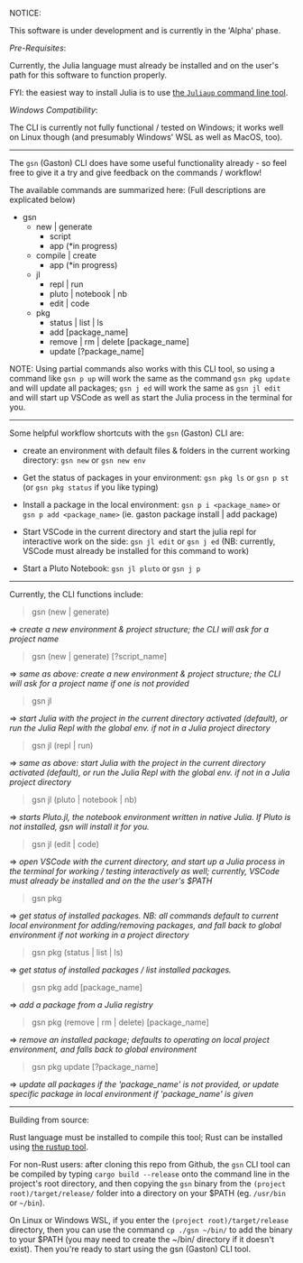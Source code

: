 NOTICE:

This software is under development and is currently in the 'Alpha' phase.

_Pre-Requisites_:

Currently, the Julia language must already be installed and on the user's path for this software to function properly.

FYI: the easiest way to install Julia is to use [the `Juliaup` command line tool](https://github.com/JuliaLang/juliaup).


_Windows Compatibility_:

The CLI is currently not fully functional / tested on Windows; it works well on Linux though (and presumably Windows' WSL as well as MacOS, too).

---

The `gsn` (Gaston) CLI does have some useful functionality already - so feel free to give it a try and give feedback on the commands / workflow!

The available commands are summarized here:
(Full descriptions are explicated below)

- gsn
  - new | generate
    - script
    - app (*in progress)
    <!-- - package (*yet to be implemented) -->
  - compile | create
    - app (*in progress)
    <!-- - sysimage -->
  - jl
    - repl | run
    - pluto | notebook | nb
    - edit | code
  - pkg
    - status | list | ls
    - add [package_name]
    - remove | rm | delete [package_name]
    - update [?package_name]

NOTE: Using partial commands also works with this CLI tool, so using a command like `gsn p up` will work the same as the command `gsn pkg update` and will update all packages; `gsn j ed` will work the same as `gsn jl edit` and will start up VSCode as well as start the Julia process in the terminal for you.

---

Some helpful workflow shortcuts with the `gsn` (Gaston) CLI are:

- create an environment with default files & folders in the current working directory: `gsn new` or `gsn new env`

- Get the status of packages in your environment:
`gsn pkg ls` or `gsn p st` (or `gsn pkg status` if you like typing)

- Install a package in the local environment:
  `gsn p i <package_name>` or `gsn p add <package_name>`
  (ie. gaston package install | add package)

- Start VSCode in the current directory and start the julia repl for interactive work on the side: `gsn jl edit` or `gsn j ed` (NB: currently, VSCode must already be installed for this command to work)

- Start a Pluto Notebook:
  `gsn jl pluto` or `gsn j p`


---

Currently, the CLI functions include:


> gsn (new | generate)

=> _create a new environment & project structure; the CLI will ask for a project name_


> gsn (new | generate) [?script_name]

=> _same as above: create a new environment & project structure; the CLI will ask for a project name if one is not provided_


> gsn jl

=> _start Julia with the project in the current directory activated (default), or run the Julia Repl with the global env. if not in a Julia project directory_


> gsn jl (repl | run)

=> _same as above: start Julia with the project in the current directory activated (default), or run the Julia Repl with the global env. if not in a Julia project directory_


> gsn jl (pluto | notebook | nb)

=> _starts Pluto.jl, the notebook environment written in native Julia. If Pluto is not installed, gsn will install it for you._


> gsn jl (edit | code)

=> _open VSCode with the current directory, and start up a Julia process in the terminal for working / testing interactively as well; currently, VSCode must already be installed and on the the user's $PATH_


> gsn pkg

=> _get status of installed packages. NB: all commands default to current local environment for adding/removing packages, and fall back to global environment if not working in a project directory_


> gsn pkg (status | list | ls)

=> _get status of installed packages / list installed packages._


> gsn pkg add [package_name]

=> _add a package from a Julia registry_


> gsn pkg (remove | rm | delete) [package_name]

=> _remove an installed package; defaults to operating on local project environment, and falls back to global environment_


> gsn pkg update [?package_name]

=> _update all packages if the 'package_name' is not provided, or update specific package in local environment if 'package_name' is given_


---


Building from source:

Rust language must be installed to compile this tool; Rust can be installed using [the rustup tool](https://rustup.rs/).

For non-Rust users: after cloning this repo from Github, the `gsn` CLI tool can be compiled by typing `cargo build --release` onto the  command line in the project's root directory, and then copying the `gsn` binary from the `(project root)/target/release/` folder into a directory on your $PATH (eg. `/usr/bin` or `~/bin`).

On Linux or Windows WSL, if you enter the `(project root)/target/release` directory, then you can use the command `cp ./gsn ~/bin/` to add the binary to your $PATH (you may need to create the ~/bin/ directory if it doesn't exist). Then you're ready to start using the gsn (Gaston) CLI tool.
